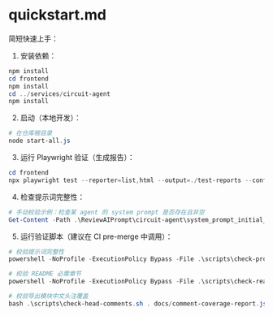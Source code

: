 # quickstart.md

简短快速上手：

1. 安装依赖：

```powershell
npm install
cd frontend
npm install
cd ../services/circuit-agent
npm install
```

2. 启动（本地开发）：

```powershell
# 在仓库根目录
node start-all.js
```

3. 运行 Playwright 验证（生成报告）：

```powershell
cd frontend
npx playwright test --reporter=list,html --output=./test-reports --config=playwright.config.ts
```

4. 检查提示词完整性：

```powershell
# 手动校验示例：检查某 agent 的 system prompt 是否存在且非空
Get-Content -Path .\ReviewAIPrompt\circuit-agent\system_prompt_initial_zh.md -ErrorAction Stop
```

5. 运行验证脚本（建议在 CI pre-merge 中调用）：

```powershell
# 校验提示词完整性
powershell -NoProfile -ExecutionPolicy Bypass -File .\scripts\check-prompts.ps1 -AgentDir .\ReviewAIPrompt\circuit-agent

# 校验 README 必需章节
powershell -NoProfile -ExecutionPolicy Bypass -File .\scripts\check-readme-sections.ps1 -ServiceDir .\services\circuit-agent

# 校验导出模块中文头注覆盖
bash .\scripts\check-head-comments.sh . docs/comment-coverage-report.json
```



